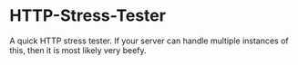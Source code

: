 # HTTP-Stress-Tester
A quick HTTP stress tester. If your server can handle multiple instances of this, then it is most likely very beefy.
